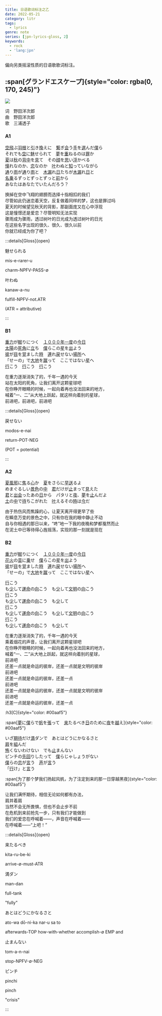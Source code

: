 ```yaml
---
title: 日语歌词标注之乙
date: 2022-05-21
category: litr
tags:
  - lyrics
genre: note
series: [jpn-lyrics-gloss, 2]
keywords:
  - rock
  - 'lang:jpn'
---
```


偏向另类摇滚性质的日语歌歌词标注。

<!-- more -->

## :span[グランドエスケープ]{style="color: rgba(0, 170, 245)"}

<img src="https://www.tenkinoko.com/assets/images/top/v.jpg">

词　野田洋次郎  
曲　野田洋次郎  
歌　三浦透子

### A1

[空飛](-そらと)ぶ[羽根](-はね)と[引](-ひ)き[換](-か)えに　[繋](-つな)ぎ[会](-あ)う[手](-て)を[選](-えら)んだ[僕](-ぼく)ら  
それでも[空](-そら)に[魅](-み)せられて　[夢](-ゆめ)を[重](-かさ)ねるのは[罪](-つみ)か  
[夏](-なつ)は[秋](-あき)の[背中](-せなか)を[見](-み)て　その[顔](-かお)を[思](-おも)い[浮](-う)かべる  
[憧](-あこが)れなのか、[恋](-こい)なのか　[叶](-かな)わぬと[知](-し)っていながら  
[通](-とお)り[雨](-あめ)が[通](-とお)り[雨](-あめ)と　[木漏](-こも)れ[日](-び)たちが[木漏](-こも)れ[日](-び)と  
[名乗](-なの)るずっとずっとずっと[前](-まえ)から  
あなたはあなたでいたんだろう？

换掉在空中飞翔的翅膀而选择十指相扣的我们  
尽管如此仍迷恋着天空，反复做着同样的梦，这也是罪过吗  
夏天的时候望见秋天的背影，那副面庞又在心中浮现  
这是憧憬还是爱恋？尽管明知无法实现  
骤雨成为骤雨，透过树叶的日光成为透过树叶的日光  
在这些名字出现的很久、很久、很久以前  
你就已经成为你了吧？

:::details[Gloss]{open}
<component is="leipzig-glossing">
  <p lang="ja">魅せられる</p>
  <p align>mis-e-rarer-u</p>
  <p align gloss>charm-NPFV-PASS-∅</p>
</component>

<component is="leipzig-glossing">
  <p lang="ja">叶わぬ</p>
  <p align>kanaw-a-nu</p>
  <p align gloss>fulfill-NPFV-not.ATR</p>
  <p>(ATR = attributive)</p>
</component>

:::

### B1

[重力](-じゅうりょく)が[眠](-ねむ)りにつく　[１０００年](-せんねん)[一度](-いちど)の[今日](-きょう)  
[太陽](-たいよう)の[死角](-しかく)に[立](-た)ち　[僕](-ぼく)らこの[星](-ほし)を[出](-で)よう  
[彼](-かれ)が[目](-め)を[覚](-さ)ました[時](-とき)　[連](-つ)れ[戻](-もど)せない[場所](-ばしょ)へ  
「せーの」で[大地](-だいち)を[蹴](-け)って　ここではない[星](-ほし)へ  
[行](-い)こう　[行](-い)こう　[行](-い)こう

在重力逐渐消失了的，千年一遇的今天  
站在太阳的死角，让我们离开这颗星球吧  
在你睁开眼睛的时候，一起向着再也没法回来的地方，  
喊着“一、二”从大地上跃起，就这样向着别的星球，  
前进吧，前进吧，前进吧

:::details[Gloss]{open}
<component is="leipzig-glossing">
  <p lang="ja">戻せない</p>
  <p align>modos-e-nai</p>
  <p align gloss>return-POT-NEG</p>
  <p>(POT = potential)</p>
</component>

:::

### A2

[夏風邪](-なつかぜ)に[焦](-あせ)る[心](-こころ)か　[夏](-なつ)をさらに[早送](-はやおく)るよ  
めまぐるしい[景色](-けしき)の[中](-なか)　[君](-きみ)だけが[止](-と)まって[見](-み)えた  
[君](-きみ)と[出会](-であ)ったあの[日](-ひ)から　パタリと[夜](-よる)、[夢](-ゆめ)を[止](-や)んだよ  
[土](-つち)の[中](-なか)で[待](-ま)ちこがれた　[叶](-かな)えるその[時](-とき)は[今](-いま)だ

由于热伤风而焦躁的心，让夏天离开得更早了些  
在瞬息万变的景色之中，只有你在我的眼中静止不动  
自与你相遇的那日以来，“咚”地一下我的夜晚和梦都戛然而止  
在泥土中已等待得心旌摇荡，实现的那一刻就是现在

### B2

[重力](-じゅうりょく)が[眠](-ねむ)りにつく　[１０００年](-せんねん)[一度](-いちど)の[今日](-きょう)  
[花火](-はなび)の[音](-おと)に[乗](-の)せ　[僕](-ぼく)らこの[星](-ほし)を[出](-で)よう  
[彼](-かれ)が[目](-め)を[覚](-さ)ました[時](-とき)　[連](-つ)れ[戻](-もど)せない[場所](-ばしょ)へ  
「せーの」で[大地](-だいち)を[蹴](-け)って　ここではない[星](-ほし)へ  

[行](-い)こう  
も[少](-すこ)して[運命](-うんめい)の[向](-む)こう　も[少](-すこ)して[文明](-ぶんめい)の[向](-む)こう  
[行](-い)こう  
も[少](-すこ)して[運命](-うんめい)の[向](-む)こう　も[少](-すこ)して  
[行](-い)こう  
も[少](-すこ)して[運命](-うんめい)の[向](-む)こう　も[少](-すこ)して[文明](-ぶんめい)の[向](-む)こう   
[行](-い)こう  
も[少](-すこ)して[運命](-うんめい)の[向](-む)こう　も[少](-すこ)して  

在重力逐渐消失了的，千年一遇的今天  
乘着烟花的声音，让我们离开这颗星球吧  
在你睁开眼睛的时候，一起向着再也没法回来的地方，  
喊着“一、二”从大地上跃起，就这样向着别的星球，  
前进吧  
还差一点就是命运的彼岸，还差一点就是文明的彼岸  
前进吧  
还差一点就是命运的彼岸，还差一点  
前进吧  
还差一点就是命运的彼岸，还差一点就是文明的彼岸  
前进吧  
还差一点就是命运的彼岸，还差一点

:h3[C]{style="color: #00aaf5"}

:span[[夢](-ゆめ)に[僕](-ぼく)らで[帆](-ほ)を[張](-は)って　[来](-き)たるべき[日](-ひ)のために[夜](-よる)を[越](-こ)え]{style="color: #00aaf5"}

いざ[期待](-きたい)だけ[満](-まん)ダンで　あとはどうにかなるさと  
[肩](-かた)を[組](-く)んだ  
[怖](-こわ)くないわけない　でも[止](-と)まんない  
ピンチの[先回](-さきまわ)りしたって　[僕](-ぼく)らじゃしょうがない  
[僕](-ぼく)らの[恋](-こい)が[言](-い)う　[声](-こえ)が[言](-い)う  
「[行](-い)け」と[言](-い)う


:span[为了那个梦我们扬起风帆，为了注定到来的那一日穿越黑夜]{style="color: #00aaf5"}

让我们满怀期待，相信无论如何都有办法，  
肩并着肩  
当然不会无所畏惧，但也不会止步不前  
在危机到来前抢先一步，只有我们才能做到  
我们的爱恋在呼喊着——，声音在呼喊着——  
在呼喊着——“上吧！”

:::details[Gloss]{open}
<component is="leipzig-glossing">
  <p lang="ja">来たるべき</p>
  <p align>kita-ru-be-ki</p>
  <p align gloss>arrive-∅-must-ATR</p>
</component>

<component is="leipzig-glossing">
  <p lang="ja">満ダン</p>
  <p align>man-dan</p>
  <p align gloss>full-tank</p>
  <p>&quot;fully&quot;</p>
</component>


<component is="leipzig-glossing">
  <p lang="ja">あとはどうにかなるさと </p>
  <p align>ato-wa dō-ni-ka nar-u sa to</p>
  <p align gloss>afterwards-TOP how-with-whether accomplish-∅ EMP and </p>
</component>
<component is="leipzig-glossing">
  <p lang="ja">止まんない </p>
  <p align>tom-a-n-nai</p>
  <p align gloss>stop-NPFV-∅-NEG </p>
</component>

<component is="leipzig-glossing">
  <p lang="ja">ピンチ</p>
  <p align>pinchi</p>
  <p align gloss>pinch</p>
  <p>&quot;crisis&quot;</p>
</component>

:::

